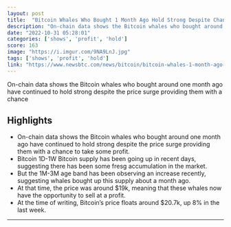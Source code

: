 ```yaml
---
layout: post
title:  "Bitcoin Whales Who Bought 1 Month Ago Hold Strong Despite Chance To Take Profit"
description: "On-chain data shows the Bitcoin whales who bought around one month ago have continued to hold strong despite the price surge providing them with a chance"
date: "2022-10-31 05:28:01"
categories: ['shows', 'profit', 'hold']
score: 163
image: "https://i.imgur.com/9NA9LnJ.jpg"
tags: ['shows', 'profit', 'hold']
link: "https://www.newsbtc.com/news/bitcoin/bitcoin-whales-1-month-ago-hold-strong-chance-profit/"
---
```


On-chain data shows the Bitcoin whales who bought around one month ago have continued to hold strong despite the price surge providing them with a chance

## Highlights

- On-chain data shows the Bitcoin whales who bought around one month ago have continued to hold strong despite the price surge providing them with a chance to take some profit.
- Bitcoin 1D-1W Bitcoin supply has been going up in recent days, suggesting there has been some fresg accumulation in the market.
- But the 1M-3M age band has been observing an increase recently, suggesting whales bought up this supply about a month ago.
- At that time, the price was around $19k, meaning that these whales now have the opportunity to sell at a profit.
- At the time of writing, Bitcoin’s price floats around $20.7k, up 8% in the last week.

---
